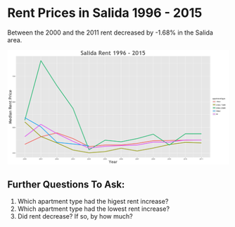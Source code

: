 Rent Prices in Salida 1996 - 2015
================

Between the 2000 and the 2011 rent decreased by -1.68% in the Salida area.

![](../images/salida.png)

Further Questions To Ask:
-------------------------

1.  Which apartment type had the higest rent increase?
2.  Which apartment type had the lowest rent increase?
3.  Did rent decrease? If so, by how much?
